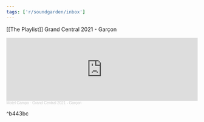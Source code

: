```yaml
---
tags: ['r/soundgarden/inbox']
---
```


[[The Playlist]] Grand Central 2021 - Garçon

<iframe width="100%" height="166" scrolling="no" frameborder="no" allow="autoplay" src="https://w.soundcloud.com/player/?url=https%3A//api.soundcloud.com/tracks/1002521875&color=%23ff5500&auto_play=false&hide_related=false&show_comments=true&show_user=true&show_reposts=false&show_teaser=true"></iframe><div style="font-size: 10px; color: #cccccc;line-break: anywhere;word-break: normal;overflow: hidden;white-space: nowrap;text-overflow: ellipsis; font-family: Interstate,Lucida Grande,Lucida Sans Unicode,Lucida Sans,Garuda,Verdana,Tahoma,sans-serif;font-weight: 100;"><a href="https://soundcloud.com/motelcampo" title="Motel Campo" target="_blank" style="color: #cccccc; text-decoration: none;">Motel Campo</a> · <a href="https://soundcloud.com/motelcampo/grand-central-2021-garcon" title="Grand Central 2021 - Garçon" target="_blank" style="color: #cccccc; text-decoration: none;">Grand Central 2021 - Garçon</a></div>

^b443bc
